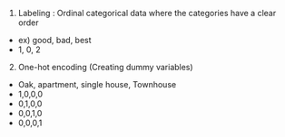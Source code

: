

1. Labeling : Ordinal categorical data where the categories have a clear order
- ex) good, bad, best
- 1, 0, 2

2. One-hot encoding (Creating dummy variables)
- Oak, apartment, single house, Townhouse
- 1,0,0,0
- 0,1,0,0
- 0,0,1,0
- 0,0,0,1

